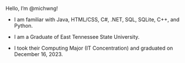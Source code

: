 Hello, I’m @michwng!
- I am familiar with Java, HTML/CSS, C#, .NET, SQL, SQLite, C++, and Python.

- I am a Graduate of East Tennessee State University.
- I took their Computing Major (IT Concentration) and graduated on December 16, 2023.
